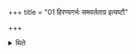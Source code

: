 +++
title = "01 हिरण्यगर्भः समवर्तताग्र इत्यष्टौ"

+++

<details><summary>थिते</summary>

1. With hiraṇyagarbhaḥ samavartatāgre...[^1] (the Adhvaryu) places the eight Sarit (River) (bricks).  

[^1] TS IV.1.8.n-u. 

</details>
